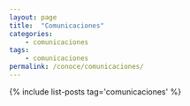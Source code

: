 ```yaml
---
layout: page
title:  "Comunicaciones"
categories:
    - comunicaciones
tags:
    - comunicaciones
permalink: /conoce/comunicaciones/
---
```

{% include list-posts tag='comunicaciones' %}